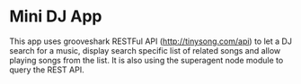 Mini DJ App
===========

This app uses grooveshark RESTFul API (http://tinysong.com/api) to let a DJ search for a music, display search specific list of related songs and allow playing songs from the list. It is also using the superagent node module to query the REST API.

